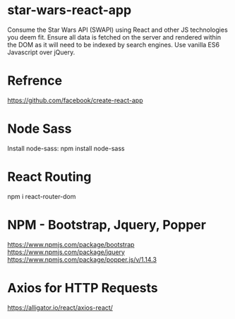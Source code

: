 # star-wars-react-app
Consume the Star Wars API (SWAPI) using React and other JS technologies you deem fit. Ensure all data is fetched on the server and rendered within the DOM as it will need to be indexed by search engines. Use vanilla ES6 Javascript over jQuery.


# Refrence
https://github.com/facebook/create-react-app

# Node Sass
Install node-sass: npm install node-sass

# React Routing
npm i react-router-dom

# NPM - Bootstrap, Jquery, Popper
https://www.npmjs.com/package/bootstrap <br/>
https://www.npmjs.com/package/jquery <br/>
https://www.npmjs.com/package/popper.js/v/1.14.3

# Axios for HTTP Requests
https://alligator.io/react/axios-react/